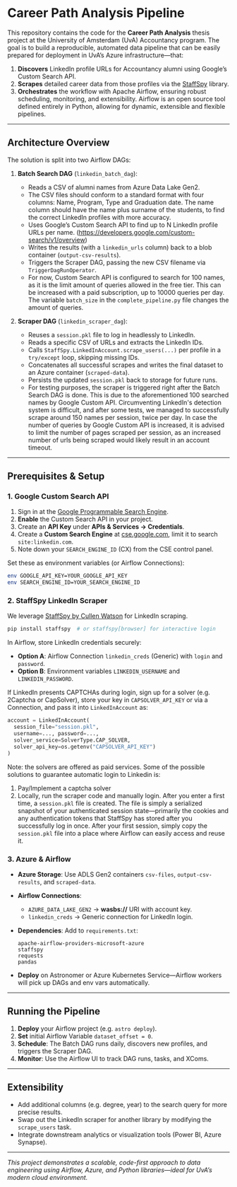 # Career Path Analysis Pipeline

This repository contains the code for the **Career Path Analysis** thesis project at the University of Amsterdam (UvA) Accountancy program. The goal is to build a reproducible, automated data pipeline that can be easily prepared for deployment in UvA’s Azure infrastructure—that:

1. **Discovers** LinkedIn profile URLs for Accountancy alumni using Google’s Custom Search API.
2. **Scrapes** detailed career data from those profiles via the [StaffSpy](https://github.com/cullenwatson/StaffSpy) library.
3. **Orchestrates** the workflow with Apache Airflow, ensuring robust scheduling, monitoring, and extensibility. Airflow is an open source tool defined entirely in Python, allowing for dynamic, extensible and flexible pipelines.

---

## Architecture Overview

The solution is split into two Airflow DAGs:

1. **Batch Search DAG** (`linkedin_batch_dag`):

   * Reads a CSV of alumni names from Azure Data Lake Gen2.
    * The CSV files should conform to a standard format with four columns: Name, Program, Type and Graduation date. The name column should have the name plus surname of the students, to find the correct LinkedIn profiles with more accuracy. 
   * Uses Google’s Custom Search API to find up to N LinkedIn profile URLs per name. (https://developers.google.com/custom-search/v1/overview)
   * Writes the results (with a `linkedin_urls` column) back to a blob container (`output-csv-results`).
   * Triggers the Scraper DAG, passing the new CSV filename via `TriggerDagRunOperator`.
   * For now, Custom Search API is configured to search for 100 names, as it is the limit amount of queries allowed in the free tier. This can be increased with a paid subscription, up to 10000 queries per day. The variable `batch_size` in the `complete_pipeline.py` file changes the amount of queries.

2. **Scraper DAG** (`linkedin_scraper_dag`):

   * Reuses a `session.pkl` file to log in headlessly to LinkedIn.
   * Reads a specific CSV of URLs and extracts the LinkedIn IDs.
   * Calls `StaffSpy.LinkedInAccount.scrape_users(...)` per profile in a `try/except` loop, skipping missing IDs.
   * Concatenates all successful scrapes and writes the final dataset to an Azure container (`scraped-data`).
   * Persists the updated `session.pkl` back to storage for future runs.
   * For testing purposes, the scraper is triggered right after the Batch Search DAG is done. This is due to the aforementioned 100 searched names by Google Custom API. Circumventing LinkedIn's detection system is difficult, and after some tests, we managed to successfully scrape around 150 names per session, twice per day. In case the number of queries by Google Custom API is increased, it is advised to limit the number of pages scraped per session, as an increased number of urls being scraped would likely result in an account timeout.

---

## Prerequisites & Setup

### 1. Google Custom Search API

1. Sign in at the [Google Programmable Search Engine](https://programmablesearchengine.google.com/controlpanel/all).
2. **Enable** the Custom Search API in your project.
3. Create an **API Key** under **APIs & Services → Credentials**.
4. Create a **Custom Search Engine** at [cse.google.com](https://cse.google.com), limit it to search `site:linkedin.com`.
5. Note down your `SEARCH_ENGINE_ID` (CX) from the CSE control panel.

Set these as environment variables (or Airflow Connections):

```bash
env GOOGLE_API_KEY=YOUR_GOOGLE_API_KEY
env SEARCH_ENGINE_ID=YOUR_SEARCH_ENGINE_ID
```

### 2. StaffSpy LinkedIn Scraper

We leverage [StaffSpy by Cullen Watson](https://github.com/cullenwatson/StaffSpy) for LinkedIn scraping.

```bash
pip install staffspy  # or staffspy[browser] for interactive login
```

In Airflow, store LinkedIn credentials securely:

* **Option A**: Airflow Connection `linkedin_creds` (Generic) with `login` and `password`.
* **Option B**: Environment variables `LINKEDIN_USERNAME` and `LINKEDIN_PASSWORD`.

If LinkedIn presents CAPTCHAs during login, sign up for a solver (e.g. 2Captcha or CapSolver), store your key in `CAPSOLVER_API_KEY` or via a Connection, and pass it into `LinkedInAccount` as:

```python
account = LinkedInAccount(
  session_file="session.pkl",
  username=..., password=...,  
  solver_service=SolverType.CAP_SOLVER,
  solver_api_key=os.getenv("CAPSOLVER_API_KEY")
)
```

Note: the solvers are offered as paid services. Some of the possible solutions to guarantee automatic login to Linkedin is:

1. Pay/Implement a captcha solver
2. Locally, run the scraper code and manually login. After you enter a first time, a `session.pkl` file is created. The file is simply a serialized snapshot of your authenticated session state—primarily the cookies and any authentication tokens that StaffSpy has stored after you successfully log in once. After your first session, simply copy the `session.pkl` file into a place where Airflow can easily access and reuse it.

### 3. Azure & Airflow

* **Azure Storage**: Use ADLS Gen2 containers `csv-files`, `output-csv-results`, and `scraped-data`.
* **Airflow Connections**:

  * `AZURE_DATA_LAKE_GEN2` → **wasbs\://** URI with account key.
  * `linkedin_creds` → Generic connection for LinkedIn login.
* **Dependencies**: Add to `requirements.txt`:

  ```text
  apache-airflow-providers-microsoft-azure
  staffspy
  requests
  pandas
  ```
* **Deploy** on Astronomer or Azure Kubernetes Service—Airflow workers will pick up DAGs and env vars automatically.

---

## Running the Pipeline

1. **Deploy** your Airflow project (e.g. `astro deploy`).
2. **Set** initial Airflow Variable `dataset_offset = 0`.
3. **Schedule**: The Batch DAG runs daily, discovers new profiles, and triggers the Scraper DAG.
4. **Monitor**: Use the Airflow UI to track DAG runs, tasks, and XComs.

---

## Extensibility

* Add additional columns (e.g. degree, year) to the search query for more precise results.
* Swap out the LinkedIn scraper for another library by modifying the `scrape_users` task.
* Integrate downstream analytics or visualization tools (Power BI, Azure Synapse).

---

*This project demonstrates a scalable, code-first approach to data engineering using Airflow, Azure, and Python libraries—ideal for UvA’s modern cloud environment.*
